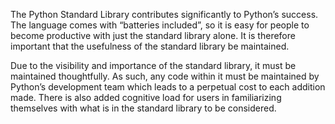 The Python Standard Library contributes significantly to Python’s success. The language comes with “batteries included”, so it is easy for people to become productive with just the standard library alone. It is therefore important that the usefulness of the standard library be maintained.

Due to the visibility and importance of the standard library, it must be maintained thoughtfully. As such, any code within it must be maintained by Python’s development team which leads to a perpetual cost to each addition made. There is also added cognitive load for users in familiarizing themselves with what is in the standard library to be considered.